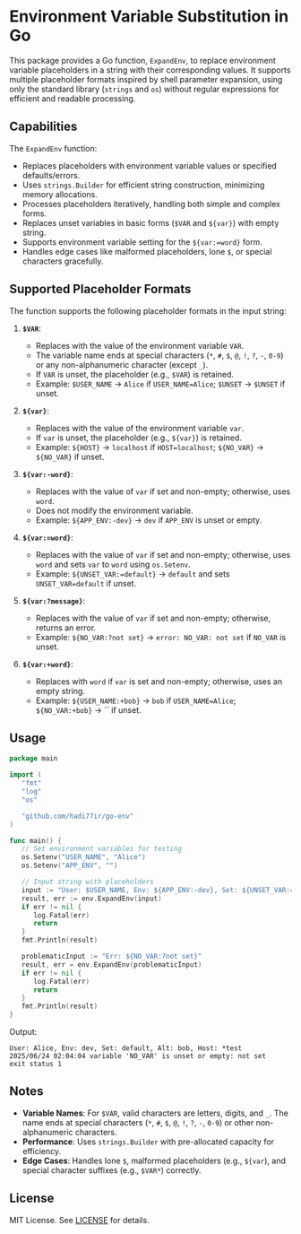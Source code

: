 # Environment Variable Substitution in Go

This package provides a Go function, `ExpandEnv`, to replace environment variable placeholders in a string with their corresponding values. It supports multiple placeholder formats inspired by shell parameter expansion, using only the standard library (`strings` and `os`) without regular expressions for efficient and readable processing.

## Capabilities

The `ExpandEnv` function:
- Replaces placeholders with environment variable values or specified defaults/errors.
- Uses `strings.Builder` for efficient string construction, minimizing memory allocations.
- Processes placeholders iteratively, handling both simple and complex forms.
- Replaces unset variables in basic forms (`$VAR` and `${var}`) with empty string.
- Supports environment variable setting for the `${var:=word}` form.
- Handles edge cases like malformed placeholders, lone `$`, or special characters gracefully.

## Supported Placeholder Formats

The function supports the following placeholder formats in the input string:

1. **`$VAR`**:
    - Replaces with the value of the environment variable `VAR`.
    - The variable name ends at special characters (`*`, `#`, `$`, `@`, `!`, `?`, `-`, `0-9`) or any non-alphanumeric character (except `_`).
    - If `VAR` is unset, the placeholder (e.g., `$VAR`) is retained.
    - Example: `$USER_NAME` → `Alice` if `USER_NAME=Alice`; `$UNSET` → `$UNSET` if unset.

2. **`${var}`**:
    - Replaces with the value of the environment variable `var`.
    - If `var` is unset, the placeholder (e.g., `${var}`) is retained.
    - Example: `${HOST}` → `localhost` if `HOST=localhost`; `${NO_VAR}` → `${NO_VAR}` if unset.

3. **`${var:-word}`**:
    - Replaces with the value of `var` if set and non-empty; otherwise, uses `word`.
    - Does not modify the environment variable.
    - Example: `${APP_ENV:-dev}` → `dev` if `APP_ENV` is unset or empty.

4. **`${var:=word}`**:
    - Replaces with the value of `var` if set and non-empty; otherwise, uses `word` and sets `var` to `word` using `os.Setenv`.
    - Example: `${UNSET_VAR:=default}` → `default` and sets `UNSET_VAR=default` if unset.

5. **`${var:?message}`**:
    - Replaces with the value of `var` if set and non-empty; otherwise, returns an error.
    - Example: `${NO_VAR:?not set}` → `error: NO_VAR: not set` if `NO_VAR` is unset.

6. **`${var:+word}`**:
    - Replaces with `word` if `var` is set and non-empty; otherwise, uses an empty string.
    - Example: `${USER_NAME:+bob}` → `bob` if `USER_NAME=Alice`; `${NO_VAR:+bob}` → `` if unset.

## Usage

```go
package main

import (
   "fmt"
   "log"
   "os"

   "github.com/hadi77ir/go-env"
)

func main() {
   // Set environment variables for testing
   os.Setenv("USER_NAME", "Alice")
   os.Setenv("APP_ENV", "")

   // Input string with placeholders
   input := "User: $USER_NAME, Env: ${APP_ENV:-dev}, Set: ${UNSET_VAR:=default}, Alt: ${USER_NAME:+bob}, Host: $HOST*test"
   result, err := env.ExpandEnv(input)
   if err != nil {
      log.Fatal(err)
      return
   }
   fmt.Println(result)

   problematicInput := "Err: ${NO_VAR:?not set}"
   result, err = env.ExpandEnv(problematicInput)
   if err != nil {
      log.Fatal(err)
      return
   }
   fmt.Println(result)
}
```

Output:
```
User: Alice, Env: dev, Set: default, Alt: bob, Host: *test
2025/06/24 02:04:04 variable 'NO_VAR' is unset or empty: not set
exit status 1
```

## Notes

- **Variable Names**: For `$VAR`, valid characters are letters, digits, and `_`. The name ends at special characters (`*`, `#`, `$`, `@`, `!`, `?`, `-`, `0-9`) or other non-alphanumeric characters.
- **Performance**: Uses `strings.Builder` with pre-allocated capacity for efficiency.
- **Edge Cases**: Handles lone `$`, malformed placeholders (e.g., `${var`), and special character suffixes (e.g., `$VAR*`) correctly.

## License

MIT License. See [LICENSE](LICENSE) for details.